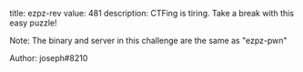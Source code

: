 title: ezpz-rev
value: 481
description: CTFing is tiring. Take a break with this easy puzzle!

Note: The binary and server in this challenge are the same as "ezpz-pwn"

Author: joseph#8210
